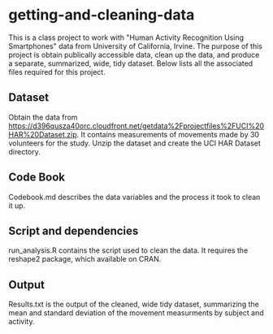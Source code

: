 getting-and-cleaning-data
=========================
This is a class project to work with "Human Activity Recognition Using Smartphones" data from University of California, Irvine. The purpose of this project is obtain publically accessible data, clean up the data, and produce a separate, summarized, wide, tidy dataset. Below lists all the associated files required for this project.

## Dataset
Obtain the data from https://d396qusza40orc.cloudfront.net/getdata%2Fprojectfiles%2FUCI%20HAR%20Dataset.zip. It contains measurements of movements made by 30 volunteers for the study. Unzip the dataset and create the UCI HAR Dataset directory.

## Code Book
Codebook.md describes the data variables and the process it took to clean it up.

## Script and dependencies
run_analysis.R contains the script used to clean the data. It requires the reshape2 package, which available on CRAN.

## Output
Results.txt is the output of the cleaned, wide tidy dataset, summarizing the mean and standard deviation of the movement measurments by subject and activity.
